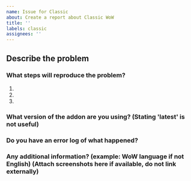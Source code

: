 ```yaml
---
name: Issue for Classic
about: Create a report about Classic WoW
title: ''
labels: classic
assignees: ''
---
```


## Describe the problem


### What steps will reproduce the problem?

1.  
2.  
3.  

### What version of the addon are you using? (Stating 'latest' is not useful)


### Do you have an error log of what happened?


### Any additional information? (example: WoW language if not English) (Attach screenshots here if available, do not link externally)
